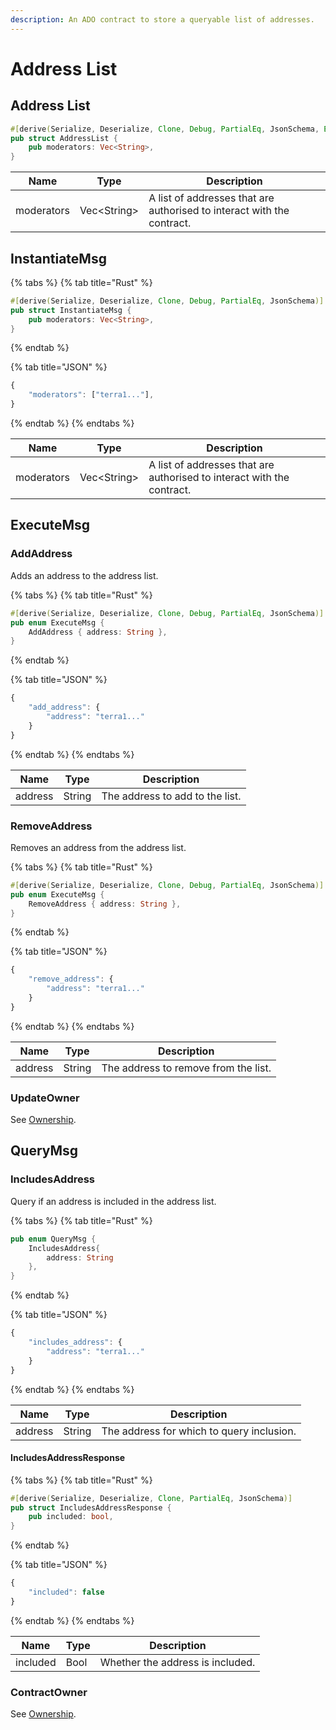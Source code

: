 ```yaml
---
description: An ADO contract to store a queryable list of addresses.
---
```


# Address List

## Address List

```rust
#[derive(Serialize, Deserialize, Clone, Debug, PartialEq, JsonSchema, Eq)]
pub struct AddressList {
    pub moderators: Vec<String>,
}
```

| Name       | Type         | Description                                                            |
| ---------- | ------------ | ---------------------------------------------------------------------- |
| moderators | Vec\<String> | A list of addresses that are authorised to interact with the contract. |

## InstantiateMsg

{% tabs %}
{% tab title="Rust" %}
```rust
#[derive(Serialize, Deserialize, Clone, Debug, PartialEq, JsonSchema)]
pub struct InstantiateMsg {
    pub moderators: Vec<String>,
}
```
{% endtab %}

{% tab title="JSON" %}
```javascript
{
    "moderators": ["terra1..."],
}
```
{% endtab %}
{% endtabs %}

| Name       | Type         | Description                                                            |
| ---------- | ------------ | ---------------------------------------------------------------------- |
| moderators | Vec\<String> | A list of addresses that are authorised to interact with the contract. |

## ExecuteMsg

### AddAddress

Adds an address to the address list.

{% tabs %}
{% tab title="Rust" %}
```rust
#[derive(Serialize, Deserialize, Clone, Debug, PartialEq, JsonSchema)]
pub enum ExecuteMsg {
    AddAddress { address: String },
}
```
{% endtab %}

{% tab title="JSON" %}
```javascript
{
    "add_address": {
        "address": "terra1..."
    }    
}
```
{% endtab %}
{% endtabs %}

| Name    | Type   | Description                     |
| ------- | ------ | ------------------------------- |
| address | String | The address to add to the list. |

### RemoveAddress

Removes an address from the address list.

{% tabs %}
{% tab title="Rust" %}
```rust
#[derive(Serialize, Deserialize, Clone, Debug, PartialEq, JsonSchema)]
pub enum ExecuteMsg {
    RemoveAddress { address: String },
}
```
{% endtab %}

{% tab title="JSON" %}
```javascript
{
    "remove_address": {
        "address": "terra1..."
    }
}
```
{% endtab %}
{% endtabs %}

| Name    | Type   | Description                          |
| ------- | ------ | ------------------------------------ |
| address | String | The address to remove from the list. |

### UpdateOwner

See [Ownership](ownership.md#executemsg).

## QueryMsg

### IncludesAddress

Query if an address is included in the address list.

{% tabs %}
{% tab title="Rust" %}
```rust
pub enum QueryMsg {
    IncludesAddress{
        address: String
    },
}
```
{% endtab %}

{% tab title="JSON" %}
```javascript
{
    "includes_address": {
        "address": "terra1..."
    }
}
```
{% endtab %}
{% endtabs %}

| Name    | Type   | Description                               |
| ------- | ------ | ----------------------------------------- |
| address | String | The address for which to query inclusion. |

#### IncludesAddressResponse

{% tabs %}
{% tab title="Rust" %}
```rust
#[derive(Serialize, Deserialize, Clone, PartialEq, JsonSchema)]
pub struct IncludesAddressResponse {
    pub included: bool,
}
```
{% endtab %}

{% tab title="JSON" %}
```javascript
{
    "included": false
}
```
{% endtab %}
{% endtabs %}

| Name     | Type | Description                      |
| -------- | ---- | -------------------------------- |
| included | Bool | Whether the address is included. |

### ContractOwner

See [Ownership](ownership.md#querymsg).
